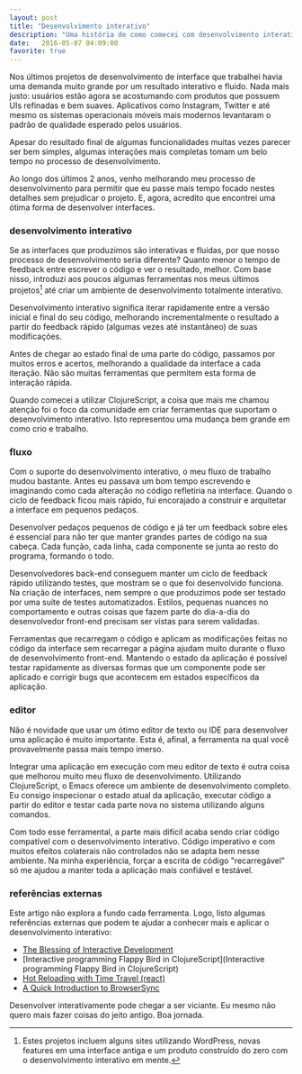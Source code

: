 ```yaml
---
layout: post
title: "Desenvolvimento interativo"
description: "Uma história de como comecei com desenvolvimento interativo e quais suas vantagens"
date:   2016-05-07 04:09:00
favorite: true
---
```


Nos últimos projetos de desenvolvimento de interface que trabalhei havia uma
demanda muito grande por um resultado interativo e fluido. Nada mais justo:
usuários estão agora se acostumando com produtos que possuem UIs refinadas e bem
suaves. Aplicativos como Instagram, Twitter e até mesmo os sistemas operacionais
móveis mais modernos levantaram o padrão de qualidade esperado pelos usuários.

Apesar do resultado final de algumas funcionalidades muitas vezes parecer ser
bem simples, algumas interações mais completas tomam um belo tempo no processo
de desenvolvimento.

Ao longo dos últimos 2 anos, venho melhorando meu processo de desenvolvimento
para permitir que eu passe mais tempo focado nestes detalhes sem prejudicar o
projeto. E, agora, acredito que encontrei uma ótima forma de desenvolver
interfaces.

### desenvolvimento interativo

Se as interfaces que produzimos são interativas e fluidas, por que nosso
processo de desenvolvimento seria diferente? Quanto menor o tempo de feedback
entre escrever o código e ver o resultado, melhor. Com base nisso, introduzi
aos poucos algumas ferramentas nos meus últimos projetos[^projetos] até criar um
ambiente de desenvolvimento totalmente interativo.

Desenvolvimento interativo significa iterar rapidamente entre a versão inicial e
final do seu código, melhorando incrementalmente o resultado a partir do
feedback rápido (algumas vezes até instantâneo) de suas modificações.

Antes de chegar ao estado final de uma parte do código, passamos por
muitos erros e acertos, melhorando a qualidade da interface a cada iteração.
Não são muitas ferramentas que permitem esta forma de interação rápida.

Quando comecei a utilizar ClojureScript, a coisa que mais me chamou atenção foi
o foco da comunidade em criar ferramentas que suportam o desenvolvimento
interativo. Isto representou uma mudança bem grande em como crio e trabalho.

### fluxo

Com o suporte do desenvolvimento interativo, o meu fluxo de trabalho mudou
bastante. Antes eu passava um bom tempo escrevendo e imaginando como cada
alteração no código refletiria na interface. Quando o ciclo de feedback ficou
mais rápido, fui encorajado a construir e arquitetar a interface em pequenos
pedaços.

Desenvolver pedaços pequenos de código e já ter um feedback sobre eles é
essencial para não ter que manter grandes partes de código na sua cabeça. Cada
função, cada linha, cada componente se junta ao resto do programa, formando o
todo.

Desenvolvedores back-end conseguem manter um ciclo de feedback rápido
utilizando testes, que mostram se o que foi desenvolvido funciona. Na criação de
interfaces, nem sempre o que produzimos pode ser testado por uma suíte de testes
automatizados. Estilos, pequenas nuances no comportamento e outras coisas que
fazem parte do dia-a-dia do desenvolvedor front-end precisam ser vistas para
serem validadas.

Ferramentas que recarregam o código e aplicam as modificações feitas no código da
interface sem recarregar a página ajudam muito durante o fluxo de
desenvolvimento front-end. Mantendo o estado da aplicação é possível testar
rapidamente as diversas formas que um componente pode ser aplicado e corrigir
bugs que acontecem em estados específicos da aplicação.

### editor

Não é novidade que usar um ótimo editor de texto ou IDE para desenvolver uma
aplicação é muito importante. Esta é, afinal, a ferramenta na qual você
provavelmente passa mais tempo imerso.

Integrar uma aplicação em execução com meu editor de texto é outra coisa que
melhorou muito meu fluxo de desenvolvimento. Utilizando ClojureScript, o Emacs
oferece um ambiente de desenvolvimento completo. Eu consigo inspecionar o estado
atual da aplicação, executar código a partir do editor e testar cada parte nova
no sistema utilizando alguns comandos.

Com todo esse ferramental, a parte mais difícil acaba sendo criar código
compatível com o desenvolvimento interativo. Código imperativo e com muitos
efeitos colaterais não controlados não se adapta bem nesse ambiente. Na minha
experiência, forçar a escrita de código "recarregável" só me ajudou a manter
toda a aplicação mais confiável e testável.

### referências externas

Este artigo não explora a fundo cada ferramenta. Logo, listo algumas referências
externas que podem te ajudar a conhecer mais e aplicar o desenvolvimento
interativo:

- [The Blessing of Interactive Development](http://tonsky.me/blog/interactive-development/)
- [Interactive programming Flappy Bird in ClojureScript](Interactive programming Flappy Bird in ClojureScript)
- [Hot Reloading with Time Travel (react)](https://www.youtube.com/watch?v=xsSnOQynTHs)
- [A Quick Introduction to BrowserSync](https://www.youtube.com/watch?v=heNWfzc7ufQ)

Desenvolver interativamente pode chegar a ser viciante. Eu mesmo não quero mais
fazer coisas do jeito antigo. Boa jornada.

[^projetos]:
    Estes projetos incluem alguns sites utilizando WordPress, novas features em
    uma interface antiga e um produto construído do zero com o desenvolvimento
    interativo em mente.
